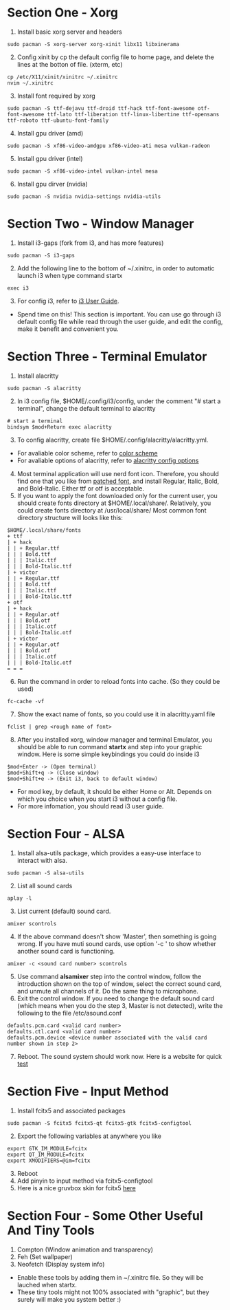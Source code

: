# Section One - Xorg
1. Install basic xorg server and headers
```
sudo pacman -S xorg-server xorg-xinit libx11 libxinerama
```
2. Config xinit by cp the default config file to home page, and delete the lines at the botton of file. (xterm, etc)
```
cp /etc/X11/xinit/xinitrc ~/.xinitrc
nvim ~/.xinitrc
```
3. Install font required by xorg
```
sudo pacman -S ttf-dejavu ttf-droid ttf-hack ttf-font-awesome otf-font-awesome ttf-lato ttf-liberation ttf-linux-libertine ttf-opensans ttf-roboto ttf-ubuntu-font-family
```
4. Install gpu driver (amd)
```
sudo pacman -S xf86-video-amdgpu xf86-video-ati mesa vulkan-radeon
```
5. Install gpu driver (intel)
```
sudo pacman -S xf86-video-intel vulkan-intel mesa
```
6. Install gpu dirver (nvidia)
```
sudo pacman -S nvidia nvidia-settings nvidia-utils
```

# Section Two - Window Manager
1. Install i3-gaps (fork from i3, and has more features)
```
sudo pacman -S i3-gaps
```
2. Add the following line to the bottom of ~/.xinitrc, in order to automatic launch i3 when type command startx
```
exec i3
```
3. For config i3, refer to [i3 User Guide](https://i3wm.org/docs/userguide.html).
- Spend time on this! This section is important. You can use go through i3 default config file while read through the user guide, and edit the config, make it benefit and convenient you.

# Section Three - Terminal Emulator
1. Install alacritty
```
sudo pacman -S alacritty
```
2. In i3 config file, $HOME/.config/i3/config, under the comment "# start a terminal", change the default terminal to alacritty
```
# start a terminal
bindsym $mod+Return exec alacritty
```
3. To config alacritty, create file $HOME/.config/alacritty/alacritty.yml.
- For avaliable color scheme, refer to [color scheme](https://github.com/alacritty/alacritty/wiki/Color-schemes)
- For avaliable options of alacritty, refer to [alacritty config options](https://github.com/alacritty/alacritty/blob/master/alacritty.yml)
4. Most terminal application will use nerd font icon. Therefore, you should find one that you like from [patched font](https://github.com/ryanoasis/nerd-fonts/tree/master/patched-fonts), and install Regular, Italic, Bold, and Bold-Italic. Either ttf or otf is acceptable.
5. If you want to apply the font downloaded only for the current user, you should create fonts directory at $HOME/.local/share/. Relatively, you could create fonts directory at /usr/local/share/ Most common font directory structure will looks like this:
```
$HOME/.local/share/fonts
+ ttf
| + hack
| | + Regular.ttf
| | | Bold.ttf
| | | Italic.ttf
| | | Bold-Italic.ttf
| + victor
| | + Regular.ttf
| | | Bold.ttf
| | | Italic.ttf
| | | Bold-Italic.ttf
+ otf
| + hack
| | + Regular.otf
| | | Bold.otf
| | | Italic.otf
| | | Bold-Italic.otf
| + victor
| | + Regular.otf
| | | Bold.otf
| | | Italic.otf
| | | Bold-Italic.otf
= = =
```
6. Run the command in order to reload fonts into cache. (So they could be used)
```
fc-cache -vf
```
7. Show the exact name of fonts, so you could use it in alacritty.yaml file
```
fclist | grep <rough name of font>
```
8. After you installed xorg, window manager and terminal Emulator, you should be able to run command **startx** and step into your graphic window. Here is some simple keybindings you could do inside i3
```
$mod+Enter -> (Open terminal)
$mod+Shift+q -> (Close window)
$mod+Shift+e -> (Exit i3, back to default window)
```
- For mod key, by default, it should be either Home or Alt. Depends on which you choice when you start i3 without a config file.
- For more infomation, you should read i3 user guide.

# Section Four - ALSA
1. Install alsa-utils package, which provides a easy-use interface to interact with alsa.
```
sudo pacman -S alsa-utils
```
2. List all sound cards
```
aplay -l
```
3. List current (default) sound card.
```
amixer scontrols
```
4. If the above command doesn't show 'Master', then something is going wrong. If you have muti sound cards, use option '-c <number>' to show whether another sound card is functioning.
```
amixer -c <sound card number> scontrols
```
5. Use command **alsamixer** step into the control window, follow the introduction shown on the top of window, select the correct sound card, and unmute all channels of it. Do the same thing to microphone.
6. Exit the control window. If you need to change the default sound card (which means when you do the step 3, Master is not detected), write the following to the file /etc/asound.conf
```
defaults.pcm.card <valid card number>
defaults.ctl.card <valid card number>
defaults.pcm.device <device number associated with the valid card number shown in step 2>
```
7. Reboot. The sound system should work now. Here is a website for quick [test](https://www.onlinemictest.com/)

# Section Five - Input Method
1. Install fcitx5 and associated packages
```
sudo pacman -S fcitx5 fcitx5-qt fcitx5-gtk fcitx5-configtool
```
2. Export the following variables at anywhere you like
```
export GTK_IM_MODULE=fcitx
export QT_IM_MODULE=fcitx
export XMODIFIERS=@im=fcitx
```
3. Reboot
4. Add pinyin to input method via fcitx5-configtool
5. Here is a nice gruvbox skin for fcitx5 [here](https://github.com/ayamir/fcitx5-gruvbox)
  
# Section Four - Some Other Useful And Tiny Tools
1. Compton (Window animation and transparency)
2. Feh (Set wallpaper)
3. Neofetch (Display system info)
- Enable these tools by adding them in ~/.xinitrc file. So they will be lauched when startx.
- These tiny tools might not 100% associated with "graphic", but they surely will make you system better :)
